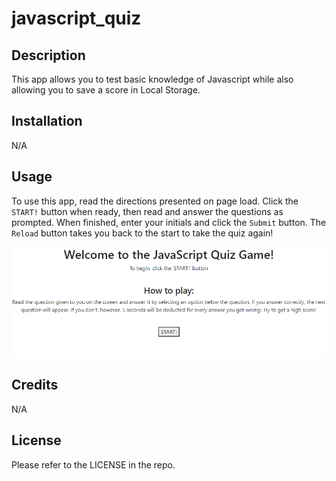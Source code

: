 # javascript_quiz

## Description

This app allows you to test basic knowledge of Javascript while also allowing you to save a score in Local Storage.

## Installation

N/A

## Usage

To use this app, read the directions presented on page load. Click the `START!` button when ready, then read and answer the questions as prompted. When finished, enter your initials and click the `Submit` button. The `Reload` button takes you back to the start to take the quiz again!

![Screenshot](./assets/Screenshots/javascript-quiz.png)
## Credits

N/A

## License

Please refer to the LICENSE in the repo.